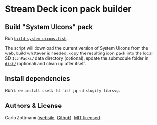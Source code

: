 # Stream Deck icon pack builder

## Build "System UIcons" pack

Run [`build-system-uicons.fish`](build-system-uicons.fish).

The script will download the current version of System UIcons from the web,
build whatever is needed, copy the resulting icon pack into the local SD
`IconPacks/` data directory (optional), update the submodule folder in
[`dist/`](dist/) (optional) and clean up after itself.

## Install dependencies

Run `brew install csvtk fd fish jq sd slugify librsvg`.

## Authors & License

Carlo Zottmann ([website](https://czm.io), [Github](https://github.com/carlo)).
[MIT licensed](LICENSE.md).
